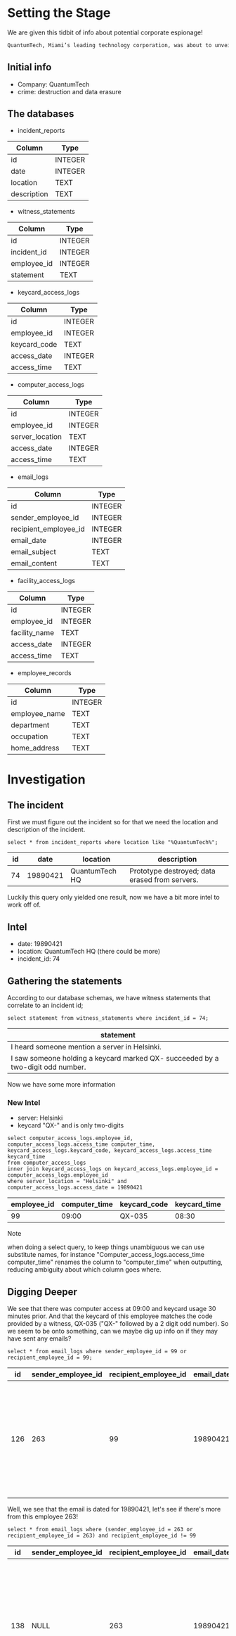 # Setting the Stage

We are given this tidbit of info about potential corporate espionage!
```txt
QuantumTech, Miami’s leading technology corporation, was about to unveil its groundbreaking microprocessor called “QuantaX.” Just hours before the reveal, the prototype was destroyed, and all research data was erased. Detectives suspect corporate espionage.
```

## Initial info
- Company: QuantumTech
- crime: destruction and data erasure

## The databases

- incident_reports

| Column      | Type    |
| ----------- | ------- |
| id          | INTEGER |
| date        | INTEGER |
| location    | TEXT    |
| description | TEXT    |

- witness_statements

| Column      | Type    |
| ----------- | ------- |
| id          | INTEGER |
| incident_id | INTEGER |
| employee_id | INTEGER |
| statement   | TEXT    |

- keycard_access_logs

| Column       | Type    |
| ------------ | ------- |
| id           | INTEGER |
| employee_id  | INTEGER |
| keycard_code | TEXT    |
| access_date  | INTEGER |
| access_time  | TEXT    |

- computer_access_logs

| Column          | Type    |
| --------------- | ------- |
| id              | INTEGER |
| employee_id     | INTEGER |
| server_location | TEXT    |
| access_date     | INTEGER |
| access_time     | TEXT    |

- email_logs

| Column                | Type    |
| --------------------- | ------- |
| id                    | INTEGER |
| sender_employee_id    | INTEGER |
| recipient_employee_id | INTEGER |
| email_date            | INTEGER |
| email_subject         | TEXT    |
| email_content         | TEXT    |

- facility_access_logs

| Column        | Type    |
| ------------- | ------- |
| id            | INTEGER |
| employee_id   | INTEGER |
| facility_name | TEXT    |
| access_date   | INTEGER |
| access_time   | TEXT    |

- employee_records

| Column        | Type    |
| ------------- | ------- |
| id            | INTEGER |
| employee_name | TEXT    |
| department    | TEXT    |
| occupation    | TEXT    |
| home_address  | TEXT    |

# Investigation
## The incident
First we must figure out the incident so for that we need the location and description of the incident.

```mysql
select * from incident_reports where location like "%QuantumTech%";
```

|id|date|location|description|
|---|---|---|---|
|74|19890421|QuantumTech HQ|Prototype destroyed; data erased from servers.|

Luckily this query only yielded one result, now we have a bit more intel to work off of.

## Intel
- date: 19890421
- location: QuantumTech HQ (there could be more)
- incident_id: 74

## Gathering the statements
According to our database schemas, we have witness statements that correlate to an incident id;

```mysql
select statement from witness_statements where incident_id = 74;
```

| statement                                                                       |
| ------------------------------------------------------------------------------- |
| I heard someone mention a server in Helsinki.                                   |
| I saw someone holding a keycard marked QX- succeeded by a two-digit odd number. |

Now we have some more information

### New Intel
- server: Helsinki
- keycard "QX-" and is only two-digits

```mysql
select computer_access_logs.employee_id, computer_access_logs.access_time computer_time, keycard_access_logs.keycard_code, keycard_access_logs.access_time keycard_time
from computer_access_logs  
inner join keycard_access_logs on keycard_access_logs.employee_id = computer_access_logs.employee_id
where server_location = "Helsinki" and computer_access_logs.access_date = 19890421
```

|employee_id|computer_time|keycard_code|keycard_time|
|---|---|---|---|
|99|09:00|QX-035|08:30|

>[!note]
>when doing a select query, to keep things unambiguous we can use substitute names, for instance "Computer_access_logs.access_time computer_time" renames the column to "computer_time" when outputting, reducing ambiguity about which column goes where.

## Digging Deeper

We see that there was computer access at 09:00 and keycard usage 30 minutes prior. And that the keycard of this employee matches the code provided by a witness, QX-035 ("QX-" followed by a 2 digit odd number). So we seem to be onto something, can we maybe dig up info on if they may have sent any emails?

```mysql
select * from email_logs where sender_employee_id = 99 or recipient_employee_id = 99;
```

|id|sender_employee_id|recipient_employee_id|email_date|email_subject|email_content|
|---|---|---|---|---|---|
|126|263|99|19890421|Alarm System Concern|I noticed something strange with the alarm system. There might be a potential malfunction near the chip. Thought you should check it out to be safe.|

Well, we see that the email is dated for 19890421, let's see if there's more from this employee 263!

```mysql
select * from email_logs where (sender_employee_id = 263 or recipient_employee_id = 263) and recipient_employee_id != 99
```


| id  | sender_employee_id | recipient_employee_id | email_date | email_subject            | email_content                                                                                                                                                                              |
| --- | ------------------ | --------------------- | ---------- | ------------------------ | ------------------------------------------------------------------------------------------------------------------------------------------------------------------------------------------ |
| 138 | NULL               | 263                   | 19890421   | Realign Asset Trajectory | L’s schedule puts her close enough, but we need her inside F18 before 9. Trigger a minor alert or routine checkup to send her in by 8:30. Make sure she logs the visit. That part matters. |
| 140 | NULL               | 263                   | 19890421   | Execute Phase Window     | Unlock 18 quietly by 9. He’ll use his own credentials to access it shortly after L leaves. No questions. Just ensure the timing lines up. The trail will lead exactly where it needs to.   |

Well, no sender id doesn't bode well, but this could be a contact outside of the company, so no ID is mapped... now; we see that the email mentions someone named "L" but that's no good... (we do know that employee 99 was involved in a security alert... so maybe they're "L" but that seems a minor detail), but there's a mention of "18" or "F18" in the emails as well, alongside times... maybe we can utilize that to our advantage. 

```mysql 
select employee_id, access_date, access_time from facility_access_logs where facility_name like "F%18"
```

|employee_id|access_date|access_time|
|---|---|---|
|290|19890421|12:56|
|99|19890421|08:55|
|297|19890421|09:01|

## Closing the Case
well looks like our mysterious employee 99 appears again... but they're being used as a pawn... but it does seem like there is an access time around 9:01 from a mysterious 297 which lines up with the timing as stated in both the emails. so let's round up our employees.

```mysql
select * from employee_records where id in (99,263,297)
```

| id  | employee_name    | department        | occupation               | home_address                              |
| --- | ---------------- | ----------------- | ------------------------ | ----------------------------------------- |
| 99  | Elizabeth Gordon | Engineering       | Solutions Architect      | 147 Coastal Pine Rd, Doral, FL            |
| 263 | Norman Owens     | Quantum Computing | Quantum Systems Engineer | 234 Quantum Waters Lane, Key Biscayne, FL |
| 297 | Hristo Bogoev    | Engineering       | Principal Engineer       | 901 Quantum Ocean Way, Key Biscayne, FL   |

So it appears that the mysterious 'L' is the Solutions Architect, Elizabeth Gordon. She was being framed by the Principal Engineer, Hristo Bogoev, and the Principal Engineer, Norman Owens. And as it would appear by the solution being accepted that Hristo was the one who pulled the trigger (Hmm, I wonder why that name sounds familiar.)


# Closing Thoughts
This case had us diving through multiple different hoops to land on the right culprit, requiring us to put on our thinking caps and investigate the very narrow clues we were granted. But by being able to zero in on the key details, like the Helsinki server and keycard value, at the start it allowed us to gain deeper knowledge of who was behind it.


Stay Savvy Detectives.
```
  .OOOOOOOOOOOOOOO @@         D i c k  T r a c y        @@ OOOOOOOOOOOOOOOO.
  OOOOOOOOOOOOOOOO @@                                    @@ OOOOOOOOOOOOOOOO
  OOOOOOOOOO'''''' @@                                    @@ ```````OOOOOOOOO
  OOOOO'' aaa@@@@@@@@@@@@@@@@@@@@"""                   """""""""@@aaaa `OOOO
  OOOOO,""""@@@@@@@@@@@@@@""""                                     a@"" OOOA
  OOOOOOOOOoooooo,                                            |OOoooooOOOOOS
  OOOOOOOOOOOOOOOOo,            I'll be selling the           |OOOOOOOOOOOOC
  OOOOOOOOOOOOOOOOOO            house and moving my          ,|OOOOOOOOOOOOI
  OOOOOOOOOOOOOOOOOO @           family to a condo           |OOOOOOOOOOOOOI
  OOOOOOOOOOOOOOOOO'@           complex with a pool          OOOOOOOOOOOOOOb
  OOOOOOOOOOOOOOO'a'            & where someone else         |OOOOOOOOOOOOOy
  OOOOOOOOOOOOOO''              mows the grass!           aa`OOOOOOOOOOOP
  OOOOOOOOOOOOOOb,..            Things here will be           `@aa``OOOOOOOh
  OOOOOOOOOOOOOOOOOOo           hectic for the next             `@@@aa OOOOo
  OOOOOOOOOOOOOOOOOOO|          6 weeks or so.                     @@@ OOOOe
  OOOOOOOOOOOOOOOOOOO@                               aaaaaaa       @@',OOOOn
  OOOOOOOOOOOOOOOOOOO@                        aaa@@@@@@@@""        @@ OOOOOi
  OOOOOOOOOO~~ aaaaaa"a                 aaa@@@@@@@@@@""            @@ OOOOOx
  OOOOOO aaaa@"""""""" ""            @@@@@@@@@@@@""               @@@|`OOOO'
  OOOOOOOo`@@a                  aa@@  @@@@@@@""         a@        @@@@ OOOO9
  OOOOOOO'  `@@a               @@a@@   @@""           a@@   a     |@@@ OOOO3
  `OOOO'       `@    aa@@       aaa"""          @a        a@     a@@@',OOOO'

```
(credit Roy Sussman for the ascii)